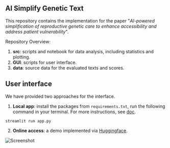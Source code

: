 ## AI Simplify Genetic Text 

This repository contains the implementation for the paper "*AI-powered simplification of reproductive genetic care to enhance accessibility and address patient vulnerability*".

Repository Overview:
1. **src**: scripts and notebook for data analysis, including statistics and plotting.
2. **GUI**: scripts for user interface.
3. **data**: source data for the evaluated texts and scores. 

## User interface
We have provided two approaches for the interface.

1. **Local app**: install the packages from `requirements.txt`, run the following command in your terminal. For more instructions, see [doc](https://github.com/CellularGenomicMedicine/LLM_simplifytext/tree/main/GUI).
```
streamlit run app.py
```


2. **Online access**: a demo implemented via [Huggingface](https://huggingface.co/).

![Screenshot](https://github.com/user-attachments/assets/a56e1695-9f4f-41b3-bc4c-aae6903764f7)
